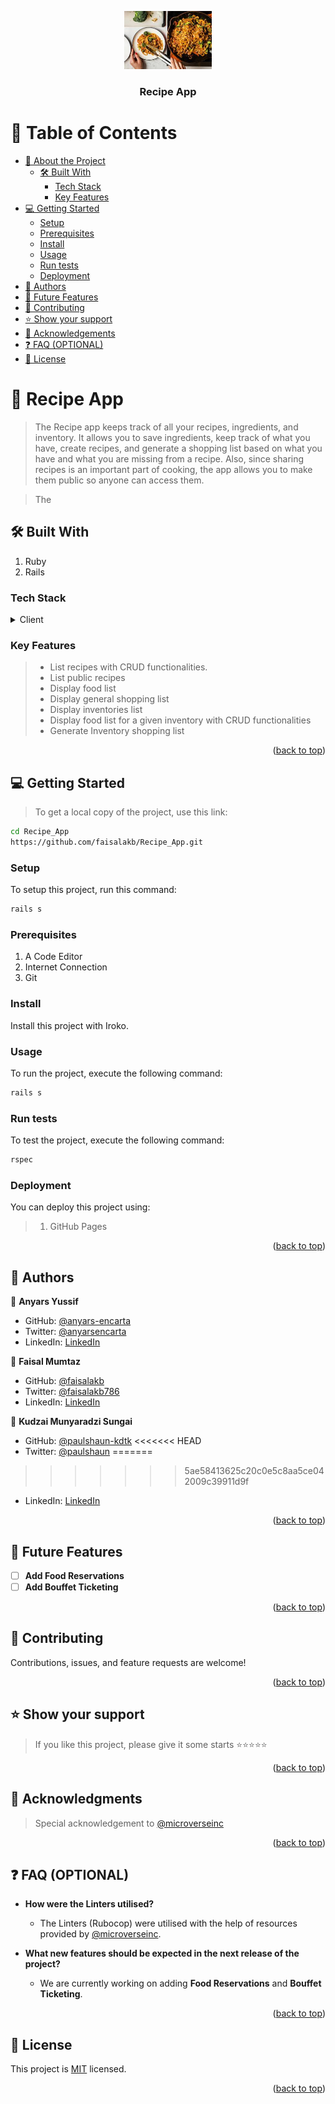 <a name="readme-top"></a>

<div align="center">

 <!-- LOGO -->

  <img src="./app/assets/images/recipe.jpg" alt="logo" width="140"  height="auto" />
  <br/>

<!-- MAIN HEADING -->

  <h3><b>Recipe App</b></h3>

</div>

<!-- TABLE OF CONTENTS -->
# 📗 Table of Contents

- [📖 About the Project](#about-project)
  - [🛠 Built With](#built-with)
    - [Tech Stack](#tech-stack)
    - [Key Features](#key-features)
- [💻 Getting Started](#getting-started)
  - [Setup](#setup)
  - [Prerequisites](#prerequisites)
  - [Install](#install)
  - [Usage](#usage)
  - [Run tests](#run-tests)
  - [Deployment](#deployment)
- [👥 Authors](#authors)
- [🔭 Future Features](#future-features)
- [🤝 Contributing](#contributing)
- [⭐️ Show your support](#support)
- [🙏 Acknowledgements](#acknowledgements)
- [❓ FAQ (OPTIONAL)](#faq)
- [📝 License](#license)

<!-- INTRO -->
# 📖 Recipe App <a name="about-project"></a>

> The Recipe app keeps track of all your recipes, ingredients, and inventory. It allows you to save ingredients, keep track of what you have, create recipes, and generate a shopping list based on what you have and what you are missing from a recipe. Also, since sharing recipes is an important part of cooking, the app allows you to make them public so anyone can access them.

> The
## 🛠 Built With <a name="built-with"></a>
1. Ruby
2. Rails

### Tech Stack <a name="tech-stack"></a>

<details>
  <summary>Client</summary>
  <ul>
    <li><a href="https://www.ruby-lang.org/en/">Ruby</a></li>
    <li><a href="https://rubyonrails.org/">Rails</a></li>
  </ul>
</details>

<!-- Features -->

### Key Features <a name="key-features"></a>

> - List recipes with CRUD functionalities.
> - List public recipes
> - Display food list
> - Display general shopping list
> - Display inventories list
> - Display food list for a given inventory with CRUD functionalities
> - Generate Inventory shopping list

<p align="right">(<a href="#readme-top">back to top</a>)</p>

<!-- GETTING STARTED -->

## 💻 Getting Started <a name="getting-started"></a>

> To get a local copy of the project, use this link:
> 
```sh
cd Recipe_App
https://github.com/faisalakb/Recipe_App.git
```

<!-- SETUP -->
### Setup

To setup this project, run this command:

```sh
rails s
```
### Prerequisites

1. A Code Editor
2. Internet Connection
3. Git

<!-- INSTALL -->
### Install

Install this project with Iroko.

### Usage

To run the project, execute the following command:

```sh
rails s
```
### Run tests
To test the project, execute the following command:
```sh
rspec
```
### Deployment

You can deploy this project using:
>1.  GitHub Pages

<p align="right">(<a href="#readme-top">back to top</a>)</p>

<!-- AUTHORS -->
## 👥 Authors <a name="authors"></a>

👤 **Anyars Yussif**

- GitHub: [@anyars-encarta](https://github.com/anyars-encarta)
- Twitter: [@anyarsencarta](https://twitter.com/anyarsencarta)
- LinkedIn: [LinkedIn](https://www.linkedin.com/in/anyars-yussif/)

👤 **Faisal Mumtaz**

- GitHub: [@faisalakb](https://github.com/faisalakb)
- Twitter: [@faisalakb786](https://twitter.com/Faisalakb786)
- LinkedIn: [LinkedIn](https://www.linkedin.com/in/faisal-mumtaz-514a221a6/)

👤 **Kudzai Munyaradzi Sungai**

* GitHub: [@paulshaun-kdtk](https://github.com/paulshaun-kdtk)
<<<<<<< HEAD
* Twitter: [@paulshaun](https://twitter.com/ShaunPa30032006)
=======
>>>>>>> 5ae58413625c20c0e5c8aa5ce042009c39911d9f
* LinkedIn: [LinkedIn](https://www.linkedin.com/in/shaun-sungai-b54339263/)

<p align="right">(<a href="#readme-top">back to top</a>)</p>

## 🔭 Future Features <a name="future-features"></a>

- [ ] **Add Food Reservations**
- [ ] **Add Bouffet Ticketing**

<p align="right">(<a href="#readme-top">back to top</a>)</p>

<!-- CONTRIBUTION -->
## 🤝 Contributing <a name="contributing"></a>

Contributions, issues, and feature requests are welcome!

<p align="right">(<a href="#readme-top">back to top</a>)</p>

<!--SUPPORT -->

## ⭐️ Show your support <a name="support"></a>

> If you like this project, please give it some starts ⭐️⭐️⭐️⭐️⭐️

<p align="right">(<a href="#readme-top">back to top</a>)</p>

<!-- ACKNOWLEDGEMENTS -->
## 🙏 Acknowledgments <a name="acknowledgements"></a>

> Special acknowledgement to [@microverseinc](https://github.com/microverseinc)

<p align="right">(<a href="#readme-top">back to top</a>)</p>

<!-- FAQS -->
## ❓ FAQ (OPTIONAL) <a name="faq"></a>

- **How were the Linters utilised?**

  - The Linters (Rubocop) were utilised with the help of resources provided by [@microverseinc](https://github.com/microverseinc).

- **What new features should be expected in the next release of the project?**

  - We are currently working on adding **Food Reservations** and **Bouffet Ticketing**.

<p align="right">(<a href="#readme-top">back to top</a>)</p>

<!-- LICENSE -->

## 📝 License <a name="license"></a>

This project is [MIT](./LICENSE) licensed.

<p align="right">(<a href="#readme-top">back to top</a>)</p>
